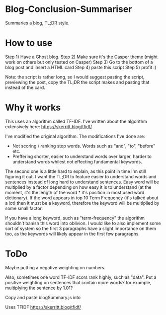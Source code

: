 # Blog-Conclusion-Summariser
Summaries a blog, TL;DR style.

# How to use
Step 1) Have a Ghost blog.
Step 2) Make sure it's the Casper theme (might work on others but only tested on Casper)
Step 3) Go to the bottom of a blog post and insert a HTML card
Step 4) paste this script
Step 5) profit :)

Note: the script is rather long, so I would suggest pasting the script, previewing the post, copy the TL;DR the script makes and pasting that instead of the card.

# Why it works
This uses an algorithm called TF-IDF. I've written about the algorithm extensively here:
https://skerritt.blog/tfidf/

I've modified the original algorithm. The modifications I've done are:
* Not scoring / ranking stop words. Words such as "and", "to", "before" etc.
* Preffering shorter, easier to understand words over larger, harder to understand words whilest not effecting fundamental keywords.

The second one is a little hard to explain, as this point in time I'm still figuring it out. I want the TL;DR to feature easier to understand words and sentences instead of long hard to understand sentences. Easy word will be multiplied by a factor depending on how easy it is to understand (at the moment, it's the length of the word * it's position in most used word dictionary). If the word appears in top 10 Term Frequency (it's talked about a lot) then it must be a keyword, therefore the keyword will be multiplied by some small factor. 

If you have a long keyword, such as "term-frequency" the algorithm shouldn't banish this word into oblivion. I would like to also implement some sort of system so the first 3 paragraphs have a slight importance on them too, as the keywords will likely appear in the first few paragraphs.

# ToDo

Maybe putting a negative weighting on numbers.

Also, sometimes one word TF-IDF scors rank highly, such as "data". Put a positive weighting on sentences that contain more words? for example, multiplying the sentence by 1.01?

Copy and paste blogSummary.js into 

Uses TFIDF
https://skerritt.blog/tfidf/

